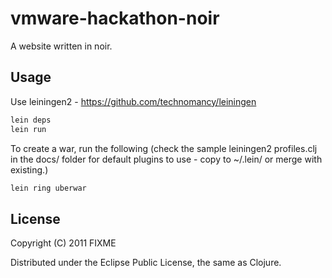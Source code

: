 # vmware-hackathon-noir

A website written in noir. 

## Usage

Use leiningen2 - https://github.com/technomancy/leiningen

```bash
lein deps
lein run
```

To create a war, run the following (check the sample leiningen2 profiles.clj in the docs/ folder for default plugins to use - copy to ~/.lein/ or merge with existing.)
```bash
lein ring uberwar
```

## License

Copyright (C) 2011 FIXME

Distributed under the Eclipse Public License, the same as Clojure.

